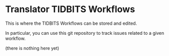 Translator TIDBITS Workflows
============================

This is where the TIDBITS Workflows can be stored and edited.

In particular, you can use this git repository to track issues related to a given workflow.

(there is nothing here yet)
